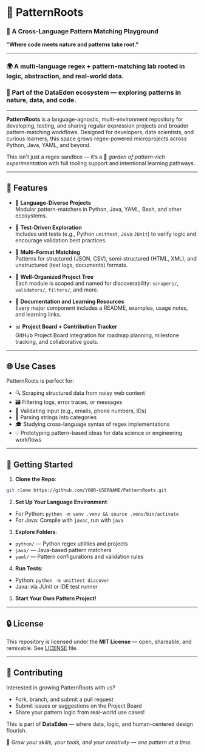 # 🌿 PatternRoots

### 🧠 A Cross-Language Pattern Matching Playground
**"Where code meets nature and patterns take root."**

---

### 🌍 A multi-language regex + pattern-matching lab rooted in logic, abstraction, and real-world data.
### 🌱 Part of the DataEden ecosystem — exploring patterns in nature, data, and code.

---

**PatternRoots** is a language-agnostic, multi-environment repository for developing, testing, and sharing regular expression projects and broader pattern-matching workflows. Designed for developers, data scientists, and curious learners, this space grows regex-powered microprojects across Python, Java, YAML, and beyond.

This isn't just a regex sandbox — it’s a 🌱 _garden of pattern-rich experimentation_ with full tooling support and intentional learning pathways.

---

## 🔧 Features

- 🧩 **Language-Diverse Projects**  
  Modular pattern-matchers in Python, Java, YAML, Bash, and other ecosystems.

- 🧪 **Test-Driven Exploration**  
  Includes unit tests (e.g., Python `unittest`, Java `JUnit`) to verify logic and encourage validation best practices.

- 🧵 **Multi-Format Matching**  
  Patterns for structured (JSON, CSV), semi-structured (HTML, XML), and unstructured (text logs, documents) formats.

- 📁 **Well-Organized Project Tree**  
  Each module is scoped and named for discoverability: `scrapers/`, `validators/`, `filters/`, and more.

- 📄 **Documentation and Learning Resources**  
  Every major component includes a README, examples, usage notes, and learning links.

- 📊 **Project Board + Contribution Tracker**  
  GitHub Project Board integration for roadmap planning, milestone tracking, and collaborative goals.

---

## 🌐 Use Cases

PatternRoots is perfect for:

- 🔍 Scraping structured data from noisy web content
- 🗃 Filtering logs, error traces, or messages
- 🧾 Validating input (e.g., emails, phone numbers, IDs)
- 🔡 Parsing strings into categories
- 🎓 Studying cross-language syntax of regex implementations
- 💡 Prototyping pattern-based ideas for data science or engineering workflows

---

## 🚀 Getting Started

1. **Clone the Repo**:
```bash
git clone https://github.com/YOUR-USERNAME/PatternRoots.git
```

2. **Set Up Your Language Environment**:
- For Python: `python -m venv .venv && source .venv/bin/activate`
- For Java: Compile with `javac`, run with `java`

3. **Explore Folders**:
- `python/` — Python regex utilities and projects
- `java/` — Java-based pattern matchers
- `yaml/` — Pattern configurations and validation rules

4. **Run Tests**:
- Python: `python -m unittest discover`
- Java: via JUnit or IDE test runner

5. **Start Your Own Pattern Project!**

---

## 🔒 License

This repository is licensed under the **MIT License** — open, shareable, and remixable. See [LICENSE](LICENSE) file.

---

## 💬 Contributing

Interested in growing PatternRoots with us?
- Fork, branch, and submit a pull request
- Submit issues or suggestions on the Project Board
- Share your pattern logic from real-world use cases!

This is part of **DataEden** — where data, logic, and human-centered design flourish.

🌱 _Grow your skills, your tools, and your creativity — one pattern at a time._

